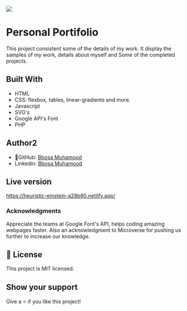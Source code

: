 ![](https://img.shields.io/badge/Microverse-blueviolet)

# Personal Portifolio

This project consistent some of the details of my work. It display the samples of my work, details about myself and Some of the completed projects. 

## Built With
- HTML
- CSS: flexbox, tables, linear-gradients and more.
- Javascript
- SVG's
- Google API's Font
- PHP

## Author2
- 👤GitHub: [Bbosa Muhamood](https://github.com/bmuhamood)
- Linkedin: [Bbosa Muhamood](https://www.linkedin.com/in/bbosa-muhamood-06845576)

## Live version
https://heuristic-einstein-a28b80.netlify.app/

### Acknowledgments
Appreciate the teams at Google Font's API, helps coding amazing webpages faster. Also an acknowledgment to Microverse for pushing us further to increase our knowledge.


## 📝 License
This project is MIT licensed.


## Show your support
Give a ⭐️ if you like this project!